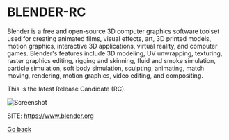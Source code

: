 # BLENDER-RC

 Blender is a free and open-source 3D computer graphics software toolset used 
 for creating animated films, visual effects, art, 3D printed models, motion 
 graphics, interactive 3D applications, virtual reality, and computer games. 
 Blender's features include 3D modeling, UV unwrapping, texturing, raster 
 graphics editing, rigging and skinning, fluid and smoke simulation, particle 
 simulation, soft body simulation, sculpting, animating, match moving, 
 rendering, motion graphics, video editing, and compositing.
 
 This is the latest Release Candidate (RC).
 
 ![Screenshot](https://upload.wikimedia.org/wikipedia/commons/3/33/Blender_3.1.0_screenshot.png)
 
 SITE: https://www.blender.org

 [Go back](https://portable-linux-apps.github.io/apps.html)
